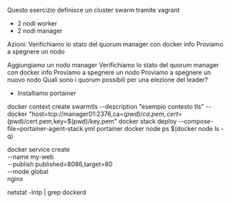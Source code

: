 Questo esercizio definisce un cluster swarm tramite vagrant
- 2 nodi worker
- 2 nodi manager

Azioni:
Verifichiamo lo stato del quorum manager con docker info
Proviamo a spegnere un nodo

Aggiungiamo un nodo manager
Verifichiamo lo stato del quorum manager con docker info
Proviamo a spegnere un nodo
Proviamo a spegnere un nuovo nodo
Quali sono i quorum possibili per una elezione del leader?

- Installiamo portainer

docker context create swarmtls --description "esempio contesto tls" --docker "host=tcp://manager01:2376,ca=$(pwd)/ca.pem,cert=$(pwd)/cert.pem,key=$(pwd)/key.pem"
docker stack deploy --compose-file=portainer-agent-stack.yml portainer
docker node ps $(docker node ls -q) 

docker service create \
  --name my-web \
  --publish published=8086,target=80 \
  --mode global \
  nginx

netstat -lntp | grep dockerd